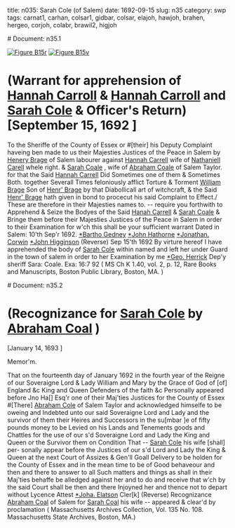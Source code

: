 title: n035: Sarah Cole (of Salem)
date: 1692-09-15
slug: n35
category: swp
tags: carnat1, carhan, colsar1, gidbar, colsar, elajoh, hawjoh, brahen, hergeo, corjoh, colabr, brawil2, higjoh


<div markdown class="doc" id="n35.1"># Document: n35.1

[![Figure B15r](archives/BPL/gifs/B15A.gif)](archives/BPL/LARGE/B15A.jpg)
[![Figure B15v](archives/BPL/gifs/B15B.gif)](archives/BPL/LARGE/B15B.jpg)

# (Warrant for apprehension of [Hannah Carroll](/tag/carhan.html) & [Hannah Carroll](/tag/carhan.html) and [Sarah Cole](/tag/colsar1.html) & Officer's Return) [September 15, 1692 ] 

To the Sheriffe of the County of Essex or #[their] his Deputy Complaint  haveing ben made to us their Majesties Justices of the Peace in Salem  by [Henery Brage](/tag/brahen.html) of Salem labourer against [Hannah Carrell](/tag/carhan.html) wife of  [Nathaniell Carell](/tag/carnat1.html) whele right. & [Sarah Coale](/tag/colsar.html) , wife of [Abraham Coale](/tag/colabr.html)  of Salem Taylor. for that the Said [Hannah Carrell](/tag/carhan.html) Did Sometimes  one of them & Sometimes Both. together Severall Times feloniously  afflict Torture & Torment [William Brage](/tag/brawil2.html) Son of [Henr' Brage](/tag/brahen.html) by that  Diabollicall art of witchcraft, & the Said [Henr' Brage](/tag/brahen.html) hath given in  bond to procecut his said Complaint to Effect./ These are therefore  in their Majesties names to. -- require you forthwith to Apprehend  & Seize the Bodyes of the Said [Hanah Carrell](/tag/carhan.html) & [Sarah Coale](/tag/colsar.html) & Bringe  them before their Majesties Justices of the Peace in Salem in order  to their Examination for w'ch this shall be your sufficient warrant
Dated in Salem:  10'th Sep'r 1692.   [*Bartho Gedney](/tag/gidbar.html)  [*John Hathorne](/tag/hawjoh.html)  [*Jonathan. Corwin](/tag/corjoh.html)  [*John Higginson](/tag/higjoh.html) (Reverse)  Sep 15'th 1692 By virture hereof I have apprehended the body of [Sarah Cole](/tag/colsar1.html) within  named and left her under Guard in the town of salem in order to  her Examination by me [*Geo. Herrick](/tag/hergeo.html) Dep'y sheriff Sara: Coale. Exa: 16:7 92 ( MS Ch K 1.40, vol. 2, p. 12, Rare Books and Manuscripts, Boston Public Library, Boston, MA. )</div><div markdown class="doc" id="n35.2"># Document: n35.2


# (Recognizance for [Sarah Cole](/tag/colsar1.html) by [Abraham Coal](/tag/colabr.html) )

[January 14, 1693 ]

Memor'm. 

That on the fourteenth day of January 1692 in the fourth year  of the Reigne of our Soveraigne Lord & Lady William and Mary  by the Grace of God of [of] England &c King and Queen Defenders  of the faith &c Personally appeared before Jno Ha[] Esq'r one  of their Maj'ties Justices for the County of Essex #[There] [Abraham Cole](/tag/colabr.html) of Salem Taylor and acknowledged himselfe to be oweing and  Indebted unto our said Soveraigne Lord and Lady and the survivor of  them their Heires and Successors in the su[mbar ]e of fifty pounds money  to be Levied on his Lands and Tenements goods and Chattles for the  use of our s'd Soveraigne Lord and Lady the King and Queen or the  Survivor them on Condition That -- [Sarah Cole](/tag/colsar1.html) his wife [shall] per-  sonally appear before the Justices of our s'd Lord and Lady the King  & Queen at the next Court of Assizes & Gen'll Goall Delivery to be  holden for the County of Essex and in the mean time to be of Good  behaveour and then and there to answer to all Such matters and  things as shall in their Maj'ties behaffe be alledged against her and to  do and receive that w'ch by the said Court shall be then and there  Injoyned her and thence not to depart without Lycence
Attest  [*Joha. Elatson](/tag/elajoh.html) Cler[k] (Reverse)  Recognizance [Abraham Coal](/tag/colabr.html) of Salem for [Sarah Coal](/tag/colsar1.html) his wife --  appeared & clear'd by proclamation ( Massachusetts Archives Collection, Vol. 135 No. 108. Massachusetts State Archives, Boston, MA.)</div>